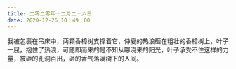 ```yaml
---
title: 二零二零年十二月二十六日
date: 2020-12-26 10：49：00
---
```


我被包裹在吊床中，两颗香樟树支撑着它，仲夏的热浪砸在粗壮的香樟树上，叶子一屈，抱住了热浪，可随即而来的是不知从哪浇来的阳光，叶子承受不住这样的力量，被砸的孔洞百出，砸的香气落满树下的人间。